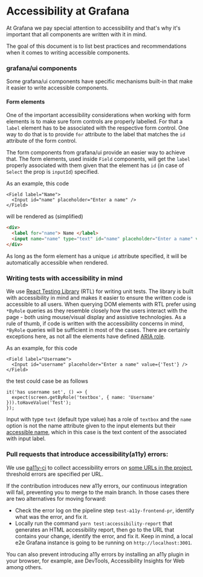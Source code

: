 # Accessibility at Grafana

At Grafana we pay special attention to accessibility and that's why it's important that all components are written with it in
mind.

The goal of this document is to list best practices and recommendations when it comes to writing accessible components.

### grafana/ui components

Some grafana/ui components have specific mechanisms built-in that make it easier to write accessible components.

#### Form elements

One of the important accessibility considerations when working with form elements is to make sure form controls are
properly labelled. For that a `label` element has to be associated with the respective form control. One way to
do that is to provide `for` attribute to the label that matches the `id` attribute of the form control.

The form components from grafana/ui provide an easier way to achieve that. The form elements, used inside `Field`
components, will get the `label` properly associated with them given that the element has `id` (in case of `Select` the prop is `inputId`) specified.

As an example, this code

```tsx
<Field label="Name">
  <Input id="name" placeholder="Enter a name" />
</Field>
```

will be rendered as (simplified)

```html
<div>
  <label for="name"> Name </label>
  <input name="name" type="text" id="name" placeholder="Enter a name" value="" />
</div>
```

As long as the form element has a unique `id` attribute specified, it will be automatically accessible when rendered.

### Writing tests with accessibility in mind

We use [React Testing Library](https://testing-library.com/docs/react-testing-library/intro) (RTL) for writing unit tests.
The library is built with accessibility in mind and makes it easier to ensure the written code is accessible to all users.
When querying DOM elements with RTL prefer using `*ByRole` queries as they resemble closely how the users interact
with the page - both using mouse/visual display and assistive technologies.
As a rule of thumb, if code is written with the accessibility concerns in
mind, `*ByRole` queries will be sufficient in most of the cases. There are certainly exceptions here, as not all the elements have defined [ARIA role](https://www.w3.org/TR/html-aria/#docconformance).

As an example, for this code

```tsx
<Field label="Username">
  <Input id="username" placeholder="Enter a name" value={'Test'} />
</Field>
```

the test could case be as follows

```tsx
it('has username set', () => {
  expect(screen.getByRole('textbox', { name: 'Username' })).toHaveValue('Test');
});
```

Input with type `text` (default type value) has a role of `textbox` and the `name` option is not the name attribute
given to the input elements but their [accessible name](https://www.tpgi.com/what-is-an-accessible-name/), which in this case is the text content of the associated with input label.

### Pull requests that introduce accessibility(a11y) errors:

We use [pa11y-ci](https://github.com/pa11y/pa11y-ci) to collect accessibility errors on [some URLs in the project](https://github.com/grafana/grafana/issues/36555), threshold errors are specified per URL.

If the contribution introduces new a11y errors, our continuous integration will fail, preventing you to merge to the main branch. In those cases there are two alternatives for moving forward:

- Check the error log on the pipeline step `test-a11y-frontend-pr`, identify what was the error, and fix it.
- Locally run the command `yarn test:accessibility-report` that generates an HTML accessibility report, then go to the URL that contains your change, identify the error, and fix it. Keep in mind, a local e2e Grafana instance is going to be running on `http://localhost:3001`.

You can also prevent introducing a11y errors by installing an a11y plugin in your browser, for example, axe DevTools, Accessibility Insights for Web among others.
